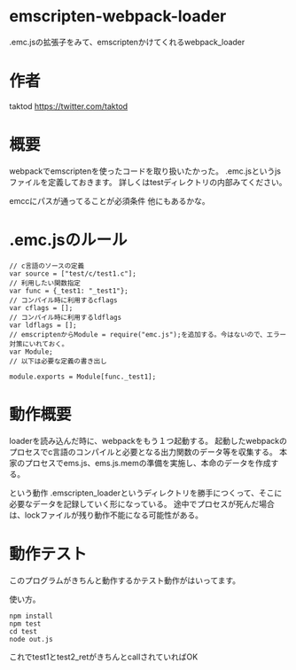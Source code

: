 # emscripten-webpack-loader

.emc.jsの拡張子をみて、emscriptenかけてくれるwebpack_loader

# 作者
taktod <https://twitter.com/taktod>

# 概要
webpackでemscriptenを使ったコードを取り扱いたかった。
.emc.jsというjsファイルを定義しておきます。
詳しくはtestディレクトリの内部みてください。

emccにパスが通ってることが必須条件
他にもあるかな。

# .emc.jsのルール

```
// c言語のソースの定義
var source = ["test/c/test1.c"];
// 利用したい関数指定
var func = {_test1: "_test1"};
// コンパイル時に利用するcflags
var cflags = [];
// コンパイル時に利用するldflags
var ldflags = [];
// emscriptenからModule = require("emc.js");を追加する。今はないので、エラー対策にいれておく。
var Module;
// 以下は必要な定義の書き出し

module.exports = Module[func._test1];
```

# 動作概要
loaderを読み込んだ時に、webpackをもう１つ起動する。
起動したwebpackのプロセスでc言語のコンパイルと必要となる出力関数のデータ等を収集する。
本家のプロセスでems.js、ems.js.memの準備を実施し、本命のデータを作成する。

という動作
.emscripten_loaderというディレクトリを勝手につくって、そこに必要なデータを記録していく形になっている。
途中でプロセスが死んだ場合は、lockファイルが残り動作不能になる可能性がある。

# 動作テスト
このプログラムがきちんと動作するかテスト動作がはいってます。

使い方。

```
npm install
npm test
cd test
node out.js
```
これでtest1とtest2_retがきちんとcallされていればOK
